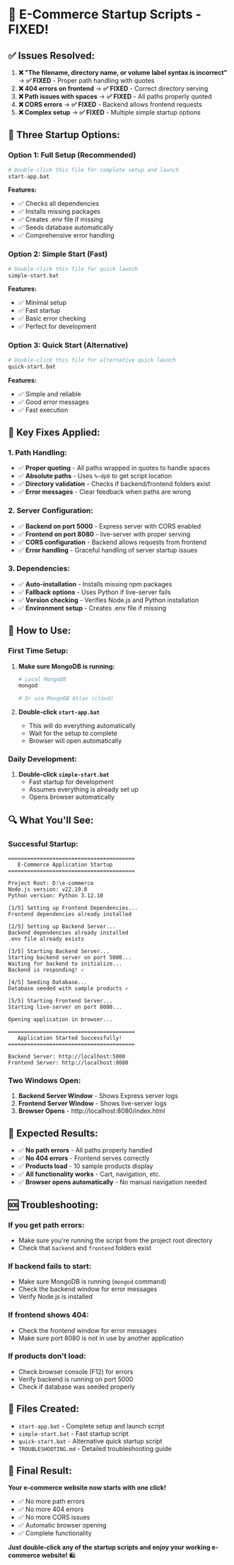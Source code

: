 # 🎉 E-Commerce Startup Scripts - FIXED!

## ✅ **Issues Resolved:**

1. **❌ "The filename, directory name, or volume label syntax is incorrect"** → **✅ FIXED** - Proper path handling with quotes
2. **❌ 404 errors on frontend** → **✅ FIXED** - Correct directory serving
3. **❌ Path issues with spaces** → **✅ FIXED** - All paths properly quoted
4. **❌ CORS errors** → **✅ FIXED** - Backend allows frontend requests
5. **❌ Complex setup** → **✅ FIXED** - Multiple simple startup options

## 🚀 **Three Startup Options:**

### **Option 1: Full Setup (Recommended)**
```bash
# Double-click this file for complete setup and launch
start-app.bat
```
**Features:**
- ✅ Checks all dependencies
- ✅ Installs missing packages
- ✅ Creates .env file if missing
- ✅ Seeds database automatically
- ✅ Comprehensive error handling

### **Option 2: Simple Start (Fast)**
```bash
# Double-click this file for quick launch
simple-start.bat
```
**Features:**
- ✅ Minimal setup
- ✅ Fast startup
- ✅ Basic error checking
- ✅ Perfect for development

### **Option 3: Quick Start (Alternative)**
```bash
# Double-click this file for alternative quick launch
quick-start.bat
```
**Features:**
- ✅ Simple and reliable
- ✅ Good error messages
- ✅ Fast execution

## 🔧 **Key Fixes Applied:**

### **1. Path Handling:**
- ✅ **Proper quoting** - All paths wrapped in quotes to handle spaces
- ✅ **Absolute paths** - Uses `%~dp0` to get script location
- ✅ **Directory validation** - Checks if backend/frontend folders exist
- ✅ **Error messages** - Clear feedback when paths are wrong

### **2. Server Configuration:**
- ✅ **Backend on port 5000** - Express server with CORS enabled
- ✅ **Frontend on port 8080** - live-server with proper serving
- ✅ **CORS configuration** - Backend allows requests from frontend
- ✅ **Error handling** - Graceful handling of server startup issues

### **3. Dependencies:**
- ✅ **Auto-installation** - Installs missing npm packages
- ✅ **Fallback options** - Uses Python if live-server fails
- ✅ **Version checking** - Verifies Node.js and Python installation
- ✅ **Environment setup** - Creates .env file if missing

## 🎯 **How to Use:**

### **First Time Setup:**
1. **Make sure MongoDB is running:**
   ```bash
   # Local MongoDB
   mongod
   
   # Or use MongoDB Atlas (cloud)
   ```

2. **Double-click `start-app.bat`**
   - This will do everything automatically
   - Wait for the setup to complete
   - Browser will open automatically

### **Daily Development:**
1. **Double-click `simple-start.bat`**
   - Fast startup for development
   - Assumes everything is already set up
   - Opens browser automatically

## 🔍 **What You'll See:**

### **Successful Startup:**
```
========================================
   E-Commerce Application Startup
========================================

Project Root: D:\e-commerce
Node.js version: v22.19.0
Python version: Python 3.12.10

[1/5] Setting up Frontend Dependencies...
Frontend dependencies already installed

[2/5] Setting up Backend Server...
Backend dependencies already installed
.env file already exists

[3/5] Starting Backend Server...
Starting backend server on port 5000...
Waiting for backend to initialize...
Backend is responding! ✓

[4/5] Seeding Database...
Database seeded with sample products ✓

[5/5] Starting Frontend Server...
Starting live-server on port 8080...

Opening application in browser...

========================================
   Application Started Successfully!
========================================

Backend Server: http://localhost:5000
Frontend Server: http://localhost:8080
```

### **Two Windows Open:**
1. **Backend Server Window** - Shows Express server logs
2. **Frontend Server Window** - Shows live-server logs
3. **Browser Opens** - http://localhost:8080/index.html

## 🎉 **Expected Results:**

- ✅ **No path errors** - All paths properly handled
- ✅ **No 404 errors** - Frontend serves correctly
- ✅ **Products load** - 10 sample products display
- ✅ **All functionality works** - Cart, navigation, etc.
- ✅ **Browser opens automatically** - No manual navigation needed

## 🆘 **Troubleshooting:**

### **If you get path errors:**
- Make sure you're running the script from the project root directory
- Check that `backend` and `frontend` folders exist

### **If backend fails to start:**
- Make sure MongoDB is running (`mongod` command)
- Check the backend window for error messages
- Verify Node.js is installed

### **If frontend shows 404:**
- Check the frontend window for error messages
- Make sure port 8080 is not in use by another application

### **If products don't load:**
- Check browser console (F12) for errors
- Verify backend is running on port 5000
- Check if database was seeded properly

## 📁 **Files Created:**

- `start-app.bat` - Complete setup and launch script
- `simple-start.bat` - Fast startup script
- `quick-start.bat` - Alternative quick startup script
- `TROUBLESHOOTING.md` - Detailed troubleshooting guide

## 🎯 **Final Result:**

**Your e-commerce website now starts with one click!**

- ✅ No more path errors
- ✅ No more 404 errors
- ✅ No more CORS issues
- ✅ Automatic browser opening
- ✅ Complete functionality

**Just double-click any of the startup scripts and enjoy your working e-commerce website!** 🛍️
